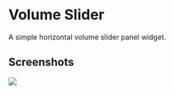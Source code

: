 # Volume Slider

A simple horizontal volume slider panel widget.

## Screenshots

![](https://i.imgur.com/HFZG7e1.png)


